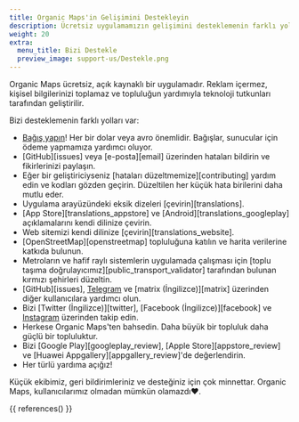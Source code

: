 ```yaml
---
title: Organic Maps'in Gelişimini Destekleyin
description: Ücretsiz uygulamamızın gelişimini desteklemenin farklı yolları
weight: 20
extra:
  menu_title: Bizi Destekle
  preview_image: support-us/Destekle.png
---
```


Organic Maps ücretsiz, açık kaynaklı bir uygulamadır. Reklam içermez, kişisel bilgilerinizi toplamaz
ve topluluğun yardımıyla teknoloji tutkunları tarafından geliştirilir.

Bizi desteklemenin farklı yolları var:

- [Bağış yapın](@/donate/index.tr.md)! Her bir dolar veya avro önemlidir. Bağışlar, sunucular için ödeme yapmamıza yardımcı oluyor.
- [GitHub][issues] veya [e-posta][email] üzerinden hataları bildirin ve fikirlerinizi paylaşın.
- Eğer bir geliştiriciyseniz [hataları düzeltmemize][contributing] yardım edin
  ve kodları gözden geçirin. Düzeltilen her küçük hata birilerini daha mutlu eder.
- Uygulama arayüzündeki eksik dizeleri [çevirin][translations].
- [App Store][translations_appstore]
  ve [Android][translations_googleplay]
  açıklamalarını kendi dilinize çevirin.
- Web sitemizi kendi dilinize [çevirin][translations_website].
- [OpenStreetMap][openstreetmap] topluluğuna katılın ve harita verilerine katkıda bulunun.
- Metroların ve hafif raylı sistemlerin uygulamada çalışması için [toplu taşıma doğrulayıcımız][public_transport_validator] tarafından bulunan kırmızı şehirleri düzeltin.
- [GitHub][issues],
  [Telegram](https://t.me/OrganicMapsTR) ve
  [matrix (İngilizce)][matrix] üzerinden diğer kullanıcılara yardımcı olun.
- Bizi [Twitter (İngilizce)][twitter], [Facebook (İngilizce)][facebook] ve
  [Instagram](https://instagram.com/OrganicMapsTR) üzerinden takip edin.
- Herkese Organic Maps'ten bahsedin. Daha büyük bir topluluk daha güçlü bir topluluktur.
- Bizi [Google Play][googleplay_review],
  [Apple Store][appstore_review] ve
  [Huawei Appgallery][appgallery_review]'de değerlendirin.
- Her türlü yardıma açığız!

Küçük ekibimiz, geri bildirimleriniz ve desteğiniz için çok minnettar. Organic Maps, kullanıcılarımız olmadan mümkün olamazdı❤️.

{{ references() }}
